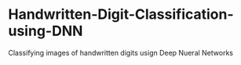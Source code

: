 # Handwritten-Digit-Classification-using-DNN
Classifying images of handwritten digits usign Deep Nueral Networks
